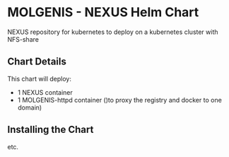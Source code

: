 # MOLGENIS - NEXUS Helm Chart

NEXUS repository for kubernetes to deploy on a kubernetes cluster with NFS-share

## Chart Details

This chart will deploy:

- 1 NEXUS container
- 1 MOLGENIS-httpd container ()to proxy the registry and docker to one domain)

## Installing the Chart

etc.


